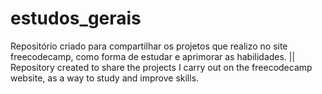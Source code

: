 # estudos_gerais
Repositório criado para compartilhar os projetos que realizo no site freecodecamp, como forma de estudar e aprimorar as habilidades. || Repository created to share the projects I carry out on the freecodecamp website, as a way to study and improve skills.
